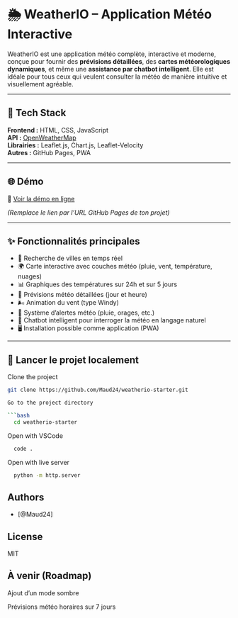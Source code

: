 # 🌦️ WeatherIO – Application Météo Interactive

WeatherIO est une application météo complète, interactive et moderne, conçue pour fournir des **prévisions détaillées**, des **cartes météorologiques dynamiques**, et même une **assistance par chatbot intelligent**. Elle est idéale pour tous ceux qui veulent consulter la météo de manière intuitive et visuellement agréable.

---

## 🧰 Tech Stack

**Frontend :** HTML, CSS, JavaScript  
**API :** [OpenWeatherMap](https://openweathermap.org/api)  
**Librairies :** Leaflet.js, Chart.js, Leaflet-Velocity  
**Autres :** GitHub Pages, PWA

---

## 🌐 Démo

🔗 [Voir la démo en ligne](https://ton-nom.github.io/weatherio-starter)

*(Remplace le lien par l’URL GitHub Pages de ton projet)*

---

## ✨ Fonctionnalités principales

- 🔎 Recherche de villes en temps réel
- 🌍 Carte interactive avec couches météo (pluie, vent, température, nuages)
- 📊 Graphiques des températures sur 24h et sur 5 jours
- 📡 Prévisions météo détaillées (jour et heure)
- 🌬️ Animation du vent (type Windy)
- 📢 Système d’alertes météo (pluie, orages, etc.)
- 🤖 Chatbot intelligent pour interroger la météo en langage naturel
- 🖥️ Installation possible comme application (PWA)

---

## 🚀 Lancer le projet localement
Clone the project

```bash
git clone https://github.com/Maud24/weatherio-starter.git

Go to the project directory

```bash
  cd weatherio-starter
```

Open with VSCode

```bash
  code .
```

Open with live server

```bash
  python -m http.server
```


## Authors

- [@Maud24]

## License

MIT

## À venir (Roadmap)

Ajout d’un mode sombre

Prévisions météo horaires sur 7 jours